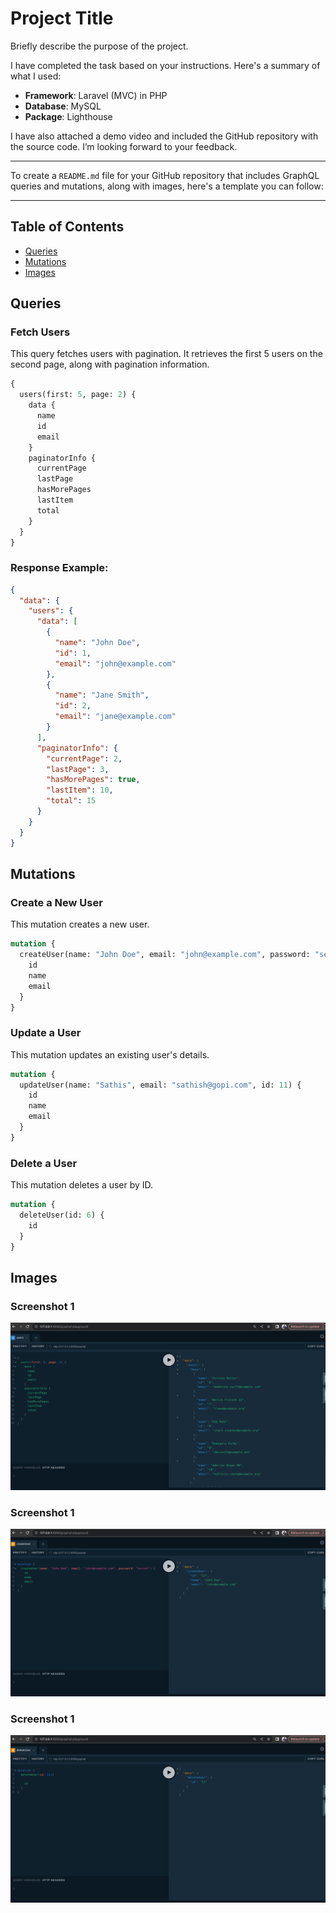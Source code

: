 

# Project Title

Briefly describe the purpose of the project.

I have completed the task based on your instructions. Here's a summary of what I used:

- **Framework**: Laravel (MVC) in PHP
- **Database**: MySQL
- **Package**: Lighthouse

I have also attached a demo video and included the GitHub repository with the source code. I’m looking forward to your feedback.

---

To create a `README.md` file for your GitHub repository that includes GraphQL queries and mutations, along with images, here's a template you can follow:

---


## Table of Contents
- [Queries](#queries)
- [Mutations](#mutations)
- [Images](#images)

## Queries

### Fetch Users

This query fetches users with pagination. It retrieves the first 5 users on the second page, along with pagination information.

```graphql
{
  users(first: 5, page: 2) {
    data {
      name
      id
      email
    }
    paginatorInfo {
      currentPage
      lastPage
      hasMorePages
      lastItem
      total
    }
  }
}
```

### Response Example:
```json
{
  "data": {
    "users": {
      "data": [
        {
          "name": "John Doe",
          "id": 1,
          "email": "john@example.com"
        },
        {
          "name": "Jane Smith",
          "id": 2,
          "email": "jane@example.com"
        }
      ],
      "paginatorInfo": {
        "currentPage": 2,
        "lastPage": 3,
        "hasMorePages": true,
        "lastItem": 10,
        "total": 15
      }
    }
  }
}
```

## Mutations

### Create a New User

This mutation creates a new user.

```graphql
mutation {
  createUser(name: "John Doe", email: "john@example.com", password: "secret") {
    id
    name
    email
  }
}
```

### Update a User

This mutation updates an existing user's details.

```graphql
mutation {
  updateUser(name: "Sathis", email: "sathish@gopi.com", id: 11) {
    id
    name
    email
  }
}
```

### Delete a User

This mutation deletes a user by ID.

```graphql
mutation {
  deleteUser(id: 6) {
    id
  }
}
```

## Images


### Screenshot 1
![Screenshot 1](img/query_user.png)

### Screenshot 1
![Screenshot 2](img/create_user.png)

### Screenshot 1
![Screenshot 2](img/delete_user.png)

